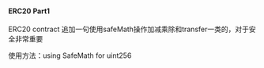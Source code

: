 #### ERC20 Part1

ERC20 contract 追加一句使用safeMath操作加减乘除和transfer一类的，对于安全非常重要

使用方法：using SafeMath for uint256


